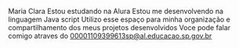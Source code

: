 Maria Clara
Estou estudando na Alura Estou me desenvolvendo na linguagem Java
script
Utilizo esse espaço para minha organização e compartilhamento
dos meus projetos desenvolvidos 
Voce pode falar comigo atraves do
00001109399613sp@al.educacao.sp.gov.br
